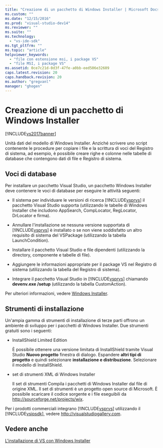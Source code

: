 ```yaml
---
title: "Creazione di un pacchetto di Windows Installer | Microsoft Docs"
ms.custom: ""
ms.date: "12/15/2016"
ms.prod: "visual-studio-dev14"
ms.reviewer: ""
ms.suite: ""
ms.technology: 
  - "vs-ide-sdk"
ms.tgt_pltfrm: ""
ms.topic: "article"
helpviewer_keywords: 
  - "file con estensione msi, i package VS"
  - "file MSI, i package VS"
ms.assetid: 0ce7c21d-0d3f-47fe-a0bb-eed506e32609
caps.latest.revision: 20
caps.handback.revision: 20
ms.author: "gregvanl"
manager: "ghogen"
---
```

# Creazione di un pacchetto di Windows Installer
[!INCLUDE[vs2017banner](../../code-quality/includes/vs2017banner.md)]

Unità dati del modello di Windows Installer. Anziché scrivere uno script contenente le procedure per copiare i file e la scrittura di voci del Registro di sistema, ad esempio, è possibile creare righe e colonne nelle tabelle di database che contengono dati di file e Registro di sistema.  
  
## Voci di database  
 Per installare un pacchetto Visual Studio, un pacchetto Windows Installer deve contenere le voci di database per eseguire le attività seguenti:  
  
-   Il sistema per individuare le versioni di ricerca [!INCLUDE[vsprvs](../../code-quality/includes/vsprvs_md.md)] il pacchetto Visual Studio supporta \(utilizzando le tabelle di Windows Installer che includono AppSearch, CompLocator, RegLocator, DrLocator e firma\).  
  
-   Annullare l'installazione se nessuna versione supportata di [!INCLUDE[vsprvs](../../code-quality/includes/vsprvs_md.md)] è installato o se non viene soddisfatto un altro requisito di sistema del VSPackage \(utilizzando la tabella LaunchCondition\).  
  
-   Installare il pacchetto Visual Studio e file dipendenti \(utilizzando la directory, componente e tabelle di file\).  
  
-   Aggiungere le informazioni appropriate per il package VS nel Registro di sistema \(utilizzando la tabella del Registro di sistema\).  
  
-   Integrare il pacchetto Visual Studio in [!INCLUDE[vsprvs](../../code-quality/includes/vsprvs_md.md)] chiamando **devenv.exe \/setup** \(utilizzando la tabella CustomAction\).  
  
 Per ulteriori informazioni, vedere [Windows Installer](http://msdn.microsoft.com/library/cc185688\(VS.85\).aspx).  
  
## Strumenti di installazione  
 Un'ampia gamma di strumenti di installazione di terze parti offrono un ambiente di sviluppo per i pacchetti di Windows Installer. Due strumenti gratuiti sono i seguenti:  
  
-   InstallShield Limited Edition  
  
     È possibile ottenere una versione limitata di InstallShield tramite Visual Studio **Nuovo progetto** finestra di dialogo. Espandere **altri tipi di progetto** e quindi selezionare **installazione e distribuzione**. Selezionare il modello di InstallShield.  
  
-   set di strumenti XML di Windows Installer  
  
     Il set di strumenti Compila i pacchetti di Windows Installer dal file di origine XML. Il set di strumenti è un progetto open source di Microsoft. È possibile scaricare il codice sorgente e i file eseguibili da [http:\/\/sourceforge.net\/projects\/wix](http://sourceforge.net/projects/wix).  
  
 Per i prodotti commerciali integrano [!INCLUDE[vsprvs](../../code-quality/includes/vsprvs_md.md)] utilizzando il [!INCLUDE[vsipsdk](../../extensibility/includes/vsipsdk_md.md)], vedere [http:\/\/visualstudiogallery.com](http://visualstudiogallery.com/).  
  
## Vedere anche  
 [L'installazione di VS con Windows Installer](../../extensibility/internals/installing-vspackages-with-windows-installer.md)